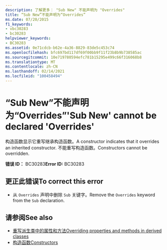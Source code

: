 ```yaml
---
description: 了解更多： "Sub New" 不能声明为 "Overrides"
title: “Sub New”不能声明为“Overrides”
ms.date: 07/20/2015
f1_keywords:
- vbc30283
- bc30283
helpviewer_keywords:
- BC30283
ms.assetid: 0e71cdcb-b62e-4a36-8829-83de5c453c74
ms.openlocfilehash: bfc697bd117df69f00bb9f11f23b8b9b738585ac
ms.sourcegitcommit: 10e719780594efc781b15295e499c66f316068b8
ms.translationtype: MT
ms.contentlocale: zh-CN
ms.lasthandoff: 02/14/2021
ms.locfileid: "100458494"
---
```

# <a name="sub-new-cannot-be-declared-overrides"></a><span data-ttu-id="4092a-103">“Sub New”不能声明为“Overrides”</span><span class="sxs-lookup"><span data-stu-id="4092a-103">'Sub New' cannot be declared 'Overrides'</span></span>

<span data-ttu-id="4092a-104">构造函数显示它重写继承构造函数。</span><span class="sxs-lookup"><span data-stu-id="4092a-104">A constructor indicates that it overrides an inherited constructor.</span></span> <span data-ttu-id="4092a-105">不能重写构造函数。</span><span class="sxs-lookup"><span data-stu-id="4092a-105">Constructors cannot be overridden.</span></span>  
  
 <span data-ttu-id="4092a-106">**错误 ID：** BC30283</span><span class="sxs-lookup"><span data-stu-id="4092a-106">**Error ID:** BC30283</span></span>  
  
## <a name="to-correct-this-error"></a><span data-ttu-id="4092a-107">更正此错误</span><span class="sxs-lookup"><span data-stu-id="4092a-107">To correct this error</span></span>  
  
- <span data-ttu-id="4092a-108">从 `Overrides` 声明中删除 `Sub` 关键字。</span><span class="sxs-lookup"><span data-stu-id="4092a-108">Remove the `Overrides` keyword from the `Sub` declaration.</span></span>  
  
## <a name="see-also"></a><span data-ttu-id="4092a-109">请参阅</span><span class="sxs-lookup"><span data-stu-id="4092a-109">See also</span></span>

- [<span data-ttu-id="4092a-110">重写派生类中的属性和方法</span><span class="sxs-lookup"><span data-stu-id="4092a-110">Overriding properties and methods in derived classes</span></span>](../programming-guide/language-features/objects-and-classes/inheritance-basics.md#overriding-properties-and-methods-in-derived-classes)
- [<span data-ttu-id="4092a-111">构造函数</span><span class="sxs-lookup"><span data-stu-id="4092a-111">Constructors</span></span>](../programming-guide/concepts/object-oriented-programming.md#constructors)
